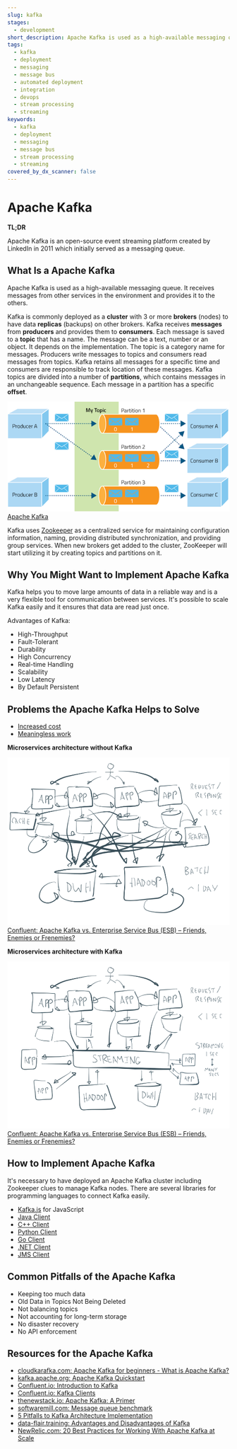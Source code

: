 ```yaml
---
slug: kafka
stages:
  - development
short_description: Apache Kafka is used as a high-available messaging queue. It receives messages from other services in the environment and provides it to the others.
tags:
  - kafka
  - deployment
  - messaging
  - message bus
  - automated deployment
  - integration
  - devops
  - stream processing
  - streaming
keywords:
  - kafka
  - deployment
  - messaging
  - message bus
  - stream processing
  - streaming
covered_by_dx_scanner: false
---
```


# Apache Kafka

**TL;DR**

Apache Kafka is an open-source event streaming platform created by LinkedIn in 2011 which initially served as a messaging queue.

## What Is a Apache Kafka

Apache Kafka is used as a high-available messaging queue. It receives messages from other services in the environment and provides it to the others.

Kafka is commonly deployed as a **cluster** with 3 or more **brokers** (nodes) to have data **replicas** (backups) on other brokers.
Kafka receives **messages** from **producers** and provides them to **consumers**. Each message is saved to a **topic** that has a name. The message can be a text, number or an object. It depends on the implementation. The topic is a category name for messages. Producers write messages to topics and consumers read messages from topics. Kafka retains all messages for a specific time and consumers are responsible to track location of these messages. Kafka topics are divided into a number of **partitions**, which contains messages in an unchangeable sequence. Each message in a partition has a specific **offset**.

![Apache Kafka](/files/kafka_architecture.png)
[Apache Kafka](https://thenewstack.io/apache-kafka-primer/)

Kafka uses [Zookeeper](https://zookeeper.apache.org/) as a centralized service for maintaining configuration information, naming, providing distributed synchronization, and providing group services. When new brokers get added to the cluster, ZooKeeper will start utilizing it by creating topics and partitions on it.

## Why You Might Want to Implement Apache Kafka

Kafka helps you to move large amounts of data in a reliable way and is a very flexible tool for communication between services. It's possible to scale Kafka easily and it ensures that data are read just once.

Advantages of Kafka:

- High-Throughput
- Fault-Tolerant
- Durability
- High Concurrency
- Real-time Handling
- Scalability
- Low Latency
- By Default Persistent

## Problems the Apache Kafka Helps to Solve

- [Increased cost](/problems/increased-cost)
- [Meaningless work](/problems/meaningless-work)

**Microservices architecture without Kafka**

![Kafka Microservices Mashup](/files/kafka_microservices_wrong.png)
[Confluent: Apache Kafka vs. Enterprise Service Bus (ESB) – Friends, Enemies or Frenemies?](https://www.confluent.io/blog/apache-kafka-vs-enterprise-service-bus-esb-friends-enemies-or-frenemies/)

**Microservices architecture with Kafka**

![Kafka Microservices](/files/kafka_microservices_correct.png)
[Confluent: Apache Kafka vs. Enterprise Service Bus (ESB) – Friends, Enemies or Frenemies?](https://www.confluent.io/blog/apache-kafka-vs-enterprise-service-bus-esb-friends-enemies-or-frenemies/)

## How to Implement Apache Kafka

It's necessary to have deployed an Apache Kafka cluster including Zookeeper clues to manage Kafka nodes. There are several libraries for programming languages to connect Kafka easily.

- [Kafka.js](https://github.com/tulios/kafkajs) for JavaScript
- [Java Client](https://docs.confluent.io/current/clients/java.html)
- [C++ Client](https://docs.confluent.io/current/clients/c_cpp.html)
- [Python Client](https://docs.confluent.io/current/clients/python.html)
- [Go Client](https://docs.confluent.io/current/clients/go.html)
- [.NET Client](https://docs.confluent.io/current/clients/dotnet.html)
- [JMS Client](https://docs.confluent.io/current/clients/kafka-jms-client/index.html)

## Common Pitfalls of the Apache Kafka

- Keeping too much data
- Old Data in Topics Not Being Deleted
- Not balancing topics
- Not accounting for long-term storage
- No disaster recovery
- No API enforcement

## Resources for the Apache Kafka

- [cloudkarafka.com: Apache Kafka for beginners - What is Apache Kafka?](https://www.cloudkarafka.com/blog/2016-11-30-part1-kafka-for-beginners-what-is-apache-kafka.html)
- [kafka.apache.org: Apache Kafka Quickstart](https://kafka.apache.org/quickstart)
- [Confluent.io: Introduction to Kafka](https://docs.confluent.io/current/kafka/introduction.html#intro-to-ak)
- [Confluent.io: Kafka Clients](https://docs.confluent.io/current/clients/index.html)
- [thenewstack.io: Apache Kafka: A Primer](https://thenewstack.io/apache-kafka-primer/)
- [softwaremill.com: Message queue benchmark](https://softwaremill.com/mqperf/)
- [5 Pitfalls to Kafka Architecture Implementation](https://logz.io/blog/5-pitfalls-to-kafka-architecture-implementation/)
- [data-flair.training: Advantages and Disadvantages of Kafka](https://data-flair.training/blogs/advantages-and-disadvantages-of-kafka/)
- [NewRelic.com: 20 Best Practices for Working With Apache Kafka at Scale](https://blog.newrelic.com/engineering/kafka-best-practices/)
